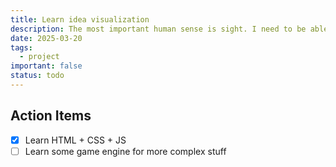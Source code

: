 ```yaml
---
title: Learn idea visualization
description: The most important human sense is sight. I need to be able to leverage the visual aspect of data
date: 2025-03-20
tags:
  - project
important: false
status: todo
---
```


## Action Items

- [x] Learn HTML + CSS + JS
- [ ] Learn some game engine for more complex stuff
